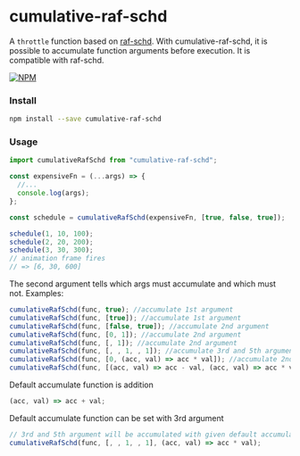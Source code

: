 # cumulative-raf-schd

A `throttle` function based on [raf-schd](https://github.com/alexreardon/raf-schd). With cumulative-raf-schd, it is possible to accumulate function arguments before execution. It is compatible with raf-schd.

[![NPM](https://img.shields.io/npm/v/cumulative-raf-schd.svg)](https://www.npmjs.com/package/cumulative-raf-schd)

### Install

```bash
npm install --save cumulative-raf-schd
```

### Usage

```js
import cumulativeRafSchd from "cumulative-raf-schd";

const expensiveFn = (...args) => {
  //...
  console.log(args);
};

const schedule = cumulativeRafSchd(expensiveFn, [true, false, true]);

schedule(1, 10, 100);
schedule(2, 20, 200);
schedule(3, 30, 300);
// animation frame fires
// => [6, 30, 600]
```

The second argument tells which args must accumulate and which must not. Examples:

```js
cumulativeRafSchd(func, true); //accumulate 1st argument
cumulativeRafSchd(func, [true]); //accumulate 1st argument
cumulativeRafSchd(func, [false, true]); //accumulate 2nd argument
cumulativeRafSchd(func, [0, 1]); //accumulate 2nd argument
cumulativeRafSchd(func, [, 1]); //accumulate 2nd argument
cumulativeRafSchd(func, [, , 1, , 1]); //accumulate 3rd and 5th arguments
cumulativeRafSchd(func, [0, (acc, val) => acc * val]); //accumulate 2nd argument with given function
cumulativeRafSchd(func, [(acc, val) => acc - val, (acc, val) => acc * val]); //accumulate 1st and 2nd arguments with given functions
```

Default accumulate function is addition

```js
(acc, val) => acc + val;
```

Default accumulate function can be set with 3rd argument

```js
// 3rd and 5th argument will be accumulated with given default accumulate function
cumulativeRafSchd(func, [, , 1, , 1], (acc, val) => acc * val);
```
